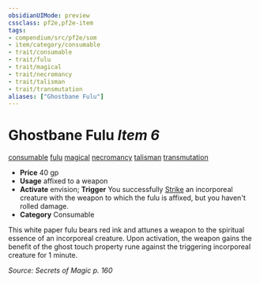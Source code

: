 ```yaml
---
obsidianUIMode: preview
cssclass: pf2e,pf2e-item
tags:
- compendium/src/pf2e/som
- item/category/consumable
- trait/consumable
- trait/fulu
- trait/magical
- trait/necromancy
- trait/talisman
- trait/transmutation
aliases: ["Ghostbane Fulu"]
---
```

# Ghostbane Fulu *Item 6*  
[consumable](/rules/traits/consumable.md)  [fulu](/rules/traits/fulu-som.md)  [magical](/rules/traits/magical.md)  [necromancy](/rules/traits/necromancy.md)  [talisman](/rules/traits/talisman.md)  [transmutation](/rules/traits/transmutation.md)  

- **Price** 40 gp
- **Usage** affixed to a weapon
- **Activate** envision; **Trigger** You successfully [Strike](/rules/actions/strike.md) an incorporeal creature with the weapon to which the fulu is affixed, but you haven't rolled damage.
- **Category** Consumable

This white paper fulu bears red ink and attunes a weapon to the spiritual essence of an incorporeal creature. Upon activation, the weapon gains the benefit of the ghost touch property rune against the triggering incorporeal creature for 1 minute.

*Source: Secrets of Magic p. 160*